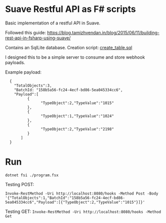 # Suave Restful API as F# scripts
Basic implementation of a restful API in Suave.

Followed this guide: https://blog.tamizhvendan.in/blog/2015/06/11/building-rest-api-in-fsharp-using-suave/

Contains an SqlLite database. Creation script: [create_table.sql](src/Library/create_table.sql)

I designed this to be a simple server to consume and store webhook payloads.

Example payload:

```
  {
    "TotalObjects":3,
    "BatchId: "158b5a56-fc24-4ecf-bd86-5ea045334cc6",
    "Payload":[
          {
                "TypeObject":2,"TypeValue":"1015"
          },
          {
                "TypeObject":1,"TypeValue":"1024"
          },
          {
                "TypeObject":2,"TypeValue":"2198"
          }
       ]
  }
```

# Run
`dotnet fsi ./program.fsx`

Testing POST:

  `Invoke-RestMethod -Uri http://localhost:8080/hooks -Method Post -Body '{"TotalObjects":1,"BatchId":"158b5a56-fc24-4ecf-bd86-5ea045334cc6","Payload":[{"TypeObject":2,"TypeValue":"1015"}]}'`

Testing GET:
`Invoke-RestMethod -Uri http://localhost:8080/hooks -Method Get`
